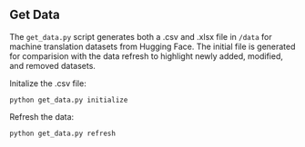 ## Get Data
The ```get_data.py``` script generates both a .csv and .xlsx file in ```/data``` for machine translation datasets from Hugging Face. The initial file is generated for comparision with the data refresh to highlight newly added, modified, and removed datasets. 

Initalize the .csv file:

```
python get_data.py initialize    
```

Refresh the data:
```
python get_data.py refresh
```
